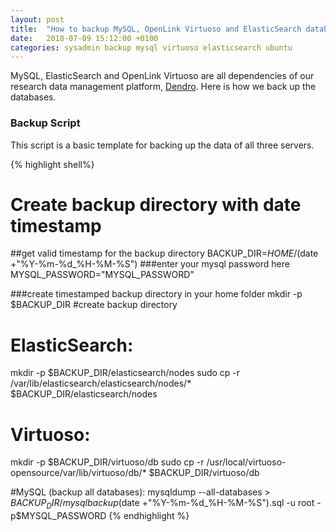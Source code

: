 ```yaml
---
layout: post
title:  "How to backup MySQL, OpenLink Virtuoso and ElasticSearch database data via command line in Linux"
date:   2018-07-09 15:12:00 +0100
categories: sysadmin backup mysql virtuoso elasticsearch ubuntu
---
```


MySQL, ElasticSearch and OpenLink Virtuoso are all dependencies of our research data management platform, [Dendro](https://github.com/feup-infolab/dendro). Here is how we back up the databases.

### Backup Script

This script is a basic template for backing up the data of all three servers.

{% highlight shell%}
# Create backup directory with date timestamp
##get valid timestamp for the backup directory
BACKUP_DIR=$HOME/$(date +"%Y-%m-%d_%H-%M-%S") 
###enter your mysql password here
MYSQL_PASSWORD="MYSQL_PASSWORD" 

###create timestamped backup directory in your home folder
mkdir -p $BACKUP_DIR #create backup directory

# ElasticSearch: 
mkdir -p $BACKUP_DIR/elasticsearch/nodes
sudo cp -r /var/lib/elasticsearch/elasticsearch/nodes/* $BACKUP_DIR/elasticsearch/nodes

# Virtuoso: 
mkdir -p $BACKUP_DIR/virtuoso/db
sudo cp -r /usr/local/virtuoso-opensource/var/lib/virtuoso/db/* $BACKUP_DIR/virtuoso/db 

#MySQL (backup all databases): 
mysqldump --all-databases > $BACKUP_DIR/mysqlbackup$(date +"%Y-%m-%d_%H-%M-%S").sql -u root -p$MYSQL_PASSWORD
{% endhighlight %}


